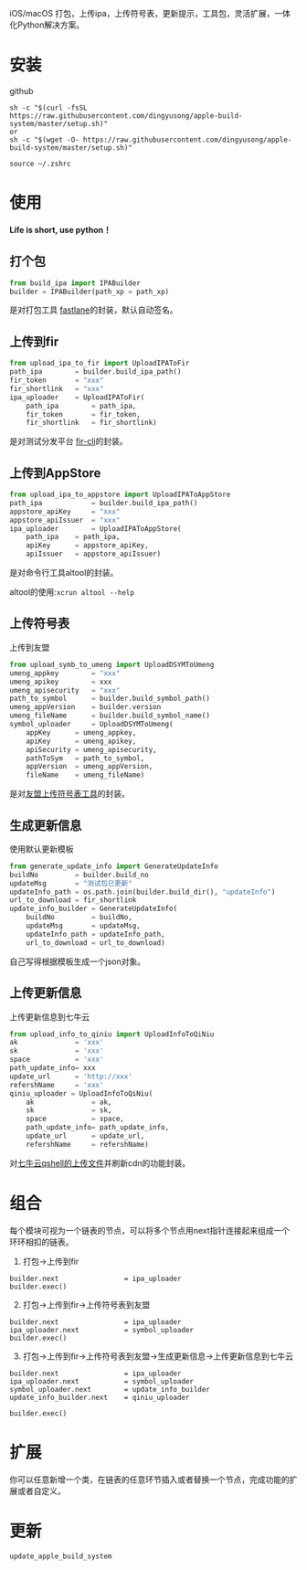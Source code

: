 iOS/macOS 打包，上传ipa，上传符号表，更新提示，工具包，灵活扩展，一体化Python解决方案。

# 安装

github

```
sh -c "$(curl -fsSL https://raw.githubusercontent.com/dingyusong/apple-build-system/master/setup.sh)" 
or
sh -c "$(wget -O- https://raw.githubusercontent.com/dingyusong/apple-build-system/master/setup.sh)" 
```

```
source ~/.zshrc
```

# 使用

**Life is  short, use python！**

## 打个包

```python
from build_ipa import IPABuilder
builder = IPABuilder(path_xp = path_xp)
```

是对打包工具 [fastlane](https://fastlane.tools/)的封装，默认自动签名。

## 上传到fir

```python
from upload_ipa_to_fir import UploadIPAToFir
path_ipa        = builder.build_ipa_path()
fir_token       = "xxx"
fir_shortlink   = "xxx"
ipa_uploader    = UploadIPAToFir(
    path_ipa        = path_ipa, 
    fir_token       = fir_token, 
    fir_shortlink   = fir_shortlink)
```

是对测试分发平台 [fir-cli](https://github.com/FIRHQ/fir-cli)的封装。

## 上传到AppStore

```python
from upload_ipa_to_appstore import UploadIPAToAppStore
path_ipa            = builder.build_ipa_path()
appstore_apiKey     = "xxx"
appstore_apiIssuer  = "xxx"
ipa_uploader        = UploadIPAToAppStore(
    path_ipa    = path_ipa,
    apiKey      = appstore_apiKey,
    apiIssuer   = appstore_apiIssuer)
```

是对命令行工具altool的封装。

altool的使用:`xcrun altool --help`

## 上传符号表

上传到友盟

```python
from upload_symb_to_umeng import UploadDSYMToUmeng
umeng_appkey        = "xxx"
umeng_apikey        = xxx
umeng_apisecurity   = "xxx"
path_to_symbol      = builder.build_symbol_path()
umeng_appVersion    = builder.version
umeng_fileName      = builder.build_symbol_name()
symbol_uploader     = UploadDSYMToUmeng(
    appKey      = umeng_appkey,
    apiKey      = umeng_apikey,
    apiSecurity = umeng_apisecurity,
    pathToSym   = path_to_symbol,
    appVersion  = umeng_appVersion, 
    fileName    = umeng_fileName)
```

是对[友盟上传符号表工具](https://developer.umeng.com/docs/193624/detail/194577#p-1fo-zuq-vyv)的封装。

## 生成更新信息

使用默认更新模板

```python
from generate_update_info import GenerateUpdateInfo
buildNo         = builder.build_no
updateMsg       = "测试包已更新"
updateInfo_path = os.path.join(builder.build_dir(), "updateInfo")
url_to_download = fir_shortlink
update_info_builder = GenerateUpdateInfo(
    buildNo         = buildNo,
    updateMsg       = updateMsg,
    updateInfo_path = updateInfo_path,
    url_to_download = url_to_download)
```

自己写得根据模板生成一个json对象。

## 上传更新信息

上传更新信息到七牛云

```python
from upload_info_to_qiniu import UploadInfoToQiNiu
ak              = 'xxx'
sk              = 'xxx'
space           = 'xxx'
path_update_info= xxx
update_url      = 'http://xxx'
refershName     = 'xxx'
qiniu_uploader = UploadInfoToQiNiu(
    ak              = ak,
    sk              = sk,
    space           = space,
    path_update_info= path_update_info,
    update_url      = update_url,
    refershName     = refershName)
```

对[七牛云qshell的上传文件](https://github.com/qiniu/qshell)并刷新cdn的功能封装。

# 组合

每个模块可视为一个链表的节点，可以将多个节点用next指针连接起来组成一个环环相扣的链表。

1. 打包->上传到fir

```
builder.next                = ipa_uploader
builder.exec()
```

2. 打包->上传到fir->上传符号表到友盟

```
builder.next                = ipa_uploader
ipa_uploader.next           = symbol_uploader
builder.exec()
```

3. 打包->上传到fir->上传符号表到友盟->生成更新信息->上传更新信息到七牛云

```
builder.next                = ipa_uploader
ipa_uploader.next           = symbol_uploader
symbol_uploader.next        = update_info_builder
update_info_builder.next    = qiniu_uploader

builder.exec()
```

# 扩展

你可以任意新增一个类，在链表的任意环节插入或者替换一个节点，完成功能的扩展或者自定义。

# 更新

`update_apple_build_system`
